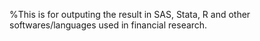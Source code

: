%This is for outputing the result in SAS, Stata, R and other softwares/languages used in financial research.
